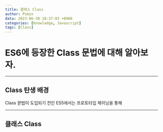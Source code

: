 ```yaml
---
title: 클래스 Class
author: Psmin
data: 2023-06-30 18:37:03 +0900
categories: [Knowledge, Javascript]
tags: [Class]
---
```


# ES6에 등장한 Class 문법에 대해 알아보자.

---

## Class 탄생 배경

Class 문법이 도입되기 전인 ES5에서는 프로토타입 체이닝을 통해

---

## 클래스 Class

